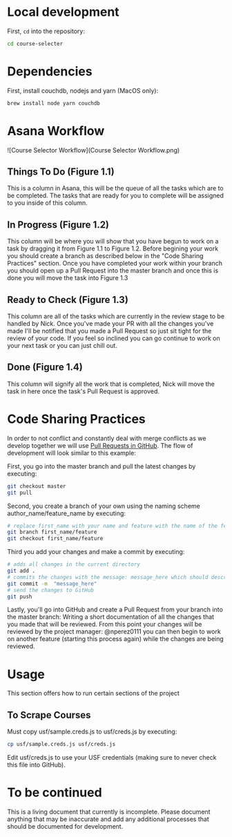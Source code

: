 # Local development

First, `cd` into the repository:

```sh
cd course-selecter
```

# Dependencies

First, install couchdb, nodejs and yarn (MacOS only):

```sh
brew install node yarn couchdb
```

# Asana Workflow

![Course Selector Workflow](Course Selector Workflow.png)

## Things To Do (Figure 1.1)

This is a column in Asana, this will be the queue of all the tasks which are to be completed. The tasks that are ready for you to complete will be assigned to you inside of this column.

## In Progress (Figure 1.2)

This column will be where you will show that you have begun to work on a task by dragging it from Figure 1.1 to Figure 1.2. Before begining your work you should create a branch as described below in the "Code Sharing Practices" section. Once you have completed your work within your branch you should open up a Pull Request into the master branch and once this is done you will move the task into Figure 1.3

## Ready to Check (Figure 1.3)

This column are all of the tasks which are currently in the review stage to be handled by Nick. Once you've made your PR with all the changes you've made I'll be notified that you made a Pull Request so just sit tight for the review of your code. If you feel so inclined you can go continue to work on your next task or you can just chill out.

## Done (Figure 1.4)

This column will signify all the work that is completed, Nick will move the task in here once the task's Pull Request is approved.


# Code Sharing Practices

In order to not conflict and constantly deal with merge conflicts as we develop together we will use [Pull Requests in GitHub](https://help.github.com/articles/about-pull-requests/).
The flow of development will look similar to this example:

First, you go into the master branch and pull the latest changes by executing:

```sh
git checkout master
git pull
```

Second, you create a branch of your own using the naming scheme author_name/feature_name by executing:

```sh
# replace first_name with your name and feature with the name of the feature that you are working on
git branch first_name/feature
git checkout first_name/feature
```

Third you add your changes and make a commit by executing:
```sh
# adds all changes in the current directory
git add .
# commits the changes with the message: message_here which should describe the changes made in that commit
git commit -m  "message_here"
# send the changes to GitHub
git push
```

Lastly, you'll go into GitHub and create a Pull Request from your branch into the master branch: Writing a short documentation of all the changes that you made that will be reviewed.
From this point your changes will be reviewed by the project manager: @nperez0111 you can then begin to work on another feature (starting this process again) while the changes are being reviewed.


# Usage
This section offers how to run certain sections of the project

## To Scrape Courses

Must copy usf/sample.creds.js to usf/creds.js by executing:

```sh
cp usf/sample.creds.js usf/creds.js
```

Edit usf/creds.js to use your USF credentials (making sure to never check this file into GitHub).


# To be continued

This is a living document that currently is incomplete.
Please document anything that may be inaccurate and add any additional processes that should be documented for development.